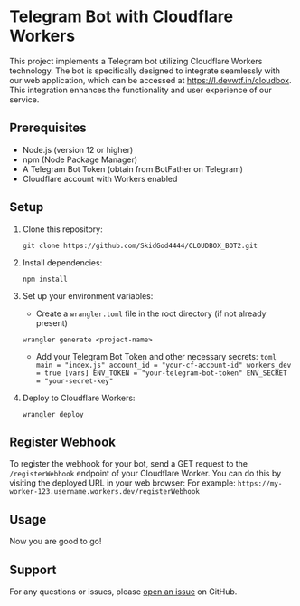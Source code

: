 # Telegram Bot with Cloudflare Workers

This project implements a Telegram bot utilizing Cloudflare Workers technology. The bot is specifically designed to integrate seamlessly with our web application, which can be accessed at https://l.devwtf.in/cloudbox. This integration enhances the functionality and user experience of our service.

## Prerequisites

- Node.js (version 12 or higher)
- npm (Node Package Manager)
- A Telegram Bot Token (obtain from BotFather on Telegram)
- Cloudflare account with Workers enabled

## Setup

1. Clone this repository:

   ```
   git clone https://github.com/SkidGod4444/CLOUDBOX_BOT2.git
   ```

2. Install dependencies:

   ```
   npm install
   ```

3. Set up your environment variables:

   - Create a `wrangler.toml` file in the root directory (if not already present)

   ```
   wrangler generate <project-name>
   ```

   - Add your Telegram Bot Token and other necessary secrets:
     `toml
     main = "index.js"
    account_id = "your-cf-account-id"
    workers_dev = true
     [vars]
     ENV_TOKEN = "your-telegram-bot-token"
     ENV_SECRET = "your-secret-key"
     `

4. Deploy to Cloudflare Workers:
   ```
   wrangler deploy
   ```

## Register Webhook
To register the webhook for your bot, send a GET request to the `/registerWebhook` endpoint of your Cloudflare Worker. You can do this by visiting the deployed URL in your web browser:
For example: `https://my-worker-123.username.workers.dev/registerWebhook`

## Usage

Now you are good to go!

## Support

For any questions or issues, please [open an issue](https://github.com/SkidGod4444/CLOUDBOX_BOT2/issues) on GitHub.
